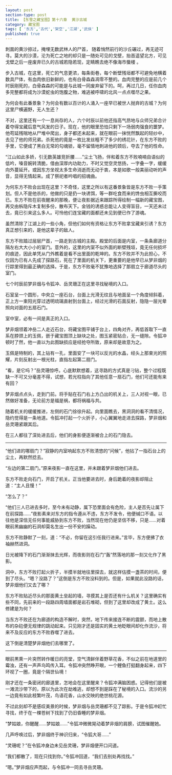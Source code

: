 ```yaml
---
layout: post
section-type: post
title: 【东雪之藏宝图】第十六章  黄沙古城
category: 藏宝图
tags: [ '东方','古代','架空','江湖','武侠' ]
published: true
---
```

刺面的黄沙掠过，掩埋无数武林人的尸首， 随着悄然前行的沙丘碾过，再无迹可寻。莫大的沙漠，沦为死亡之地的却只是一随处可见的戈壁，抬首遥望北方，可见戈壁之后一座废弃已久的古城若隐若现，定睛瞧去绝不像海市蜃楼 。

步入古城，在这里，死亡的气息更浓，每条街巷，每个断壁残垣都不可避免地横着数具尸体，有血肉依旧新鲜的，也有白骨森森凋零不整的。血肉完整的应是前几个时辰刚死的，白骨森森的可能是与此城一同废弃留下的。呵，再过几日，任你血肉多完整都将成为沙漠蛇虫的饱腹之物，难逃被呼啸的北风一点点噬尽之果。

为何会有此番景象？为何会有数以百计的人涌入一座早已被世人抛弃的古城？为何这里尸横遍野，无人生还？

不对，这里还有一个一息尚存的人，六个时辰以前他还指高气昂地与众师兄弟合计着夺得宝藏后意气风发的日子。现在，他的眼里恐怕只剩下一场弱肉强食的噩梦。他苟延残喘地从尸堆中爬出，身子都还未起来，就在眼前一抹恍然飘起的轻纱中，去见了他的师兄弟。杀死他的竟是一枚比发丝粗不了多少的绣花针，在东方不败的手里，它便成了黑白无常的勾魂锁，毫不留情地刺进他的颈后，夺去了他的性命。

“江山如此多娇，引无数英雄竞折腰……”尘土飞扬，伴和着东方不败喃喃自语似的低吟，嗓音婉转清脆，借由深厚内功助力，不时又觉空灵悠扬，一字叠一字，缓缓向外蔓延开。或因东方坐视太多生命消逝而无动于衷，本是如歌一般美丽动听的声音，显得无情起来。成了祭祀者吟唱的招魂曲。

为何东方不败会出现在这里？不奇怪，这里之所以有这番景象皆是东方不败一手策划。但人不是他杀的，他做的只是扔一块诱饵，等一群吃食而来的馋虫相互撕咬而已。东方不败在前夜醒来的那晚，便让夜影据近来跟踪所得绘制一幅新的藏宝图，再交由柝隐斥木复制多份，散布天下。金钱的诱惑总能让人变得盲目，一天还未过去，竟已引来这么多人。可怜他们连宝藏的面都还未见到便已作了游魂。

虽然清除了江湖上的一些小角，但他们如何有资格让东方不败拿宝藏来引诱？东方真正想引来的，是他这辈子的敌人。

东方不败踏过层层尸首，一路走到古城的主殿。殿堂的后面是内室，一条条廊道分隔左右大大小小的室门。意外的，这里的内室不似外面的断壁残垣，竟无任何损坏的痕迹，因此单凭从门外瞧着是看不出里面的乾坤的。东方不败并不为此担心，不仅因为已有人先成了探路石，死在了里面的机关下，更重要的是他早已从梦非烟的行踪里得到最正确的选择。于是，东方不败毫不犹豫地选择了那扇立于廊道尽头的室门。

七个时辰前梦非烟与令狐冲、岳灵珊正在这里寻找秘境的入口。

石室呈一个圆形，中央立一座石台，台面上光滑无纹且与地面呈一个角度倾斜着，正上方一束阳光穿过透明琉璃直射到台面上，经过光滑的石面反射，隐隐一层光晕照向对面的五扇石门。

室中室，必有一间是真正的入口。

梦非烟领着冲岳二人走近石台，将藏宝图平铺于台上，四角对齐，再低首取下一直系在脖颈上的玉佩，嵌于藏宝图顶上缺块之处，图玉紧密贴合，无一缝隙。令狐冲顿时了然，他一直以为此图缺损应是经抢夺所致，原来却是故意为之。

玉佩是特制的，其上钻有一孔，里面安了一块可以反光的水晶，经头上那束光的照耀，片刻反射出一根光柱，直指左起第二扇门。

“看，是它吗？”岳灵珊惊呼。心底默默想着，这寻路的方式真是刁钻，整个过程既缺一不可又分毫差不得，试想，若光柱指向了其他任意一扇石门，他们可还能有来有回？

梦非烟点点头，走到门前。将手贴在石门右上方凸出的机关上，三人对视一眼，已然做好准备，无论前方是福是祸，都将祸福与共。

随着机关的缓缓推进，左侧的石门徐徐升起。向里面瞧去，黑洞洞的看不清情况，隐约觉得是一条地道。令狐冲打起一个火折子，小心翼翼地走进去探路，梦非烟和岳灵珊紧跟其后。

在三人都往了深处进去后，他们的身影便逐渐被合上的石门隐去。

***

“他们进的哪扇门？”寂静的内室响起东方不败清悠的“问候”，他拈了一指石台上的尘土，再默然捻去。

“左边的第二扇门。”原来夜影一直在这里，并未跟着梦非烟他们进去。

东方不败走向石门，开启了机关。正当他要进去时，身后跪着的夜影却阻止道：“主人且慢！”

“怎么了？”

“他们三人已进去多时，至今未有动静，属下恐里面会有危险，主人是否先让属下在前探路……”夜影素来对东方的指令遵从不违，东方不发令，他便缄口不语。以往他是深信无任何事能威胁到东方不败，当然现在他仍是坚信不移，只是……对着眼前黑幽幽的石洞却莫名生出一份不安的躁动。

东方不败静默了一刻，道：“不必，你留在这引任我行进来。”言毕，东方便拂了衣袖赫然进洞。

日光被降下的石门渐渐抹去光辉，而夜影则在石门“轰”然落地的那一刻又化作了黑影。

洞中，东方不败打起火折子，半摸半就地往里探去，就这样估摸一盏茶的时间，便到了尽头。“嗯？没路了？”这倒是东方不败没料到的。但是，如果就此没路的话，梦非烟他们又去了哪？

东方不败贴近尽头的那面黄土垒起的墙，寻摸其上是否还有什么机关？这里确实有些不同，先前来的一段路四周墙面都是岩石堆砌，但到了这里却改成了黄土。这么修建是为何？

当东方不败还在为廊道的构造不解时，突然，地下传来接连不断的震颤，而地上散布的杂砬便无规律的跳动起来。只见刚才还是固实的黄土地眨眼间却化作流沙，将来不及反应的东方不败吞噬了进去。

这下倒是清楚梦非烟他们去哪里了。

***

眼前黒熏一片突然转作暖日的亮堂，空气清鲜伴着野草花香，不似之前在地道里的霉浊，还有一声声鸟鸣传入耳。令狐冲突然睁开眼，一个鲤鱼打挺翻身起来，四下环视了一圈，竟是个隔世仙境！

刚才还在一条密闭的廊道里，怎地会在这里醒来？令狐冲满脑困惑。记得他们是被一滩流沙带下的，原以为此次在劫难逃，却想不到是踩在了秘境的入口。流沙的另一边竟有如此枝繁叶茂，鸟语花香，山水交映的绝世桃花源。

不过此刻却不是感叹美景的时候，梦非烟与岳灵珊都不见了踪影。于是令狐冲赶忙寻找，终于在一棵苍树下找到了仍旧昏睡的梦非烟。

“梦姑娘，你醒醒……梦姑娘……”令狐冲微微晃动着梦非烟的肩膀，试图催醒她。

几声呼唤过后，梦非烟终于神识归来，“令狐大哥……”

“灵珊呢？”在令狐冲身边未见岳灵珊，梦非烟便开口问道。

“我们都散了，现在只找到你。”令狐冲回道，“我们去别处再找找。”

“嗯。”梦非烟应声而起，与令狐冲一同去寻岳灵珊。
